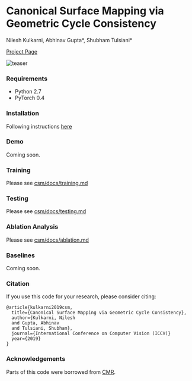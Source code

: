 # Canonical Surface Mapping via Geometric Cycle Consistency

Nilesh Kulkarni, Abhinav Gupta\*, Shubham Tulsiani\* 

[Project Page](https://nileshkulkarni.github.io/csm/)

![teaser](https://github.com/nileshkulkarni/csm/blob/gh-pages/resources/images/teaser.png)

### Requirements
-  Python 2.7
-  PyTorch 0.4


### Installation
Following instructions [here](installation.md)

### Demo
Coming soon.

### Training
Please see [csm/docs/training.md](csm/docs/training.md)

### Testing
Please see [csm/docs/testing.md](csm/docs/testing.md)

### Ablation Analysis
Please see [csm/docs/ablation.md](csm/docs/ablation.md)


### Baselines
Coming soon.


### Citation
If you use this code for your research, please consider citing:
```
@article{kulkarni2019csm,
  title={Canonical Surface Mapping via Geometric Cycle Consistency},
  author={Kulkarni, Nilesh
  and Gupta, Abhinav
  and Tulsiani, Shubham},
  journal={International Conference on Computer Vision (ICCV)}
  year={2019}
}

```

### Acknowledgements
Parts of this code were borrowed from [CMR](https://github.com/akanazawa/cmr).

